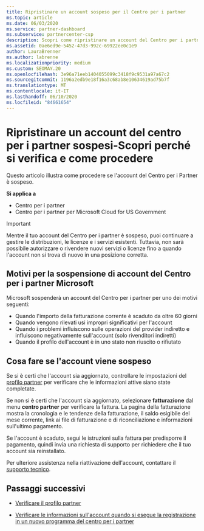 ```yaml
---
title: Ripristinare un account sospeso per il Centro per i partner
ms.topic: article
ms.date: 06/03/2020
ms.service: partner-dashboard
ms.subservice: partnercenter-csp
description: Scopri come ripristinare un account del Centro per i partner sospeso, perché si verifica la sospensione e come puoi usare il tuo account durante la sospensione.
ms.assetid: 0ae6ed9e-5452-47d3-992c-69922ee0c1e9
author: LauraBrenner
ms.author: labrenne
ms.localizationpriority: medium
ms.custom: SEOMAY.20
ms.openlocfilehash: 3e96a71eeb1404055099c3418f9c9531a97a67c2
ms.sourcegitcommit: 1196a2edb9e18f16a3c68ab8e10634619ad75b7f
ms.translationtype: MT
ms.contentlocale: it-IT
ms.lasthandoff: 06/10/2020
ms.locfileid: "84661654"
---
```

# <a name="restore-a-suspended-partner-center-account---learn-why-it-happens-and-what-to-do-about-it"></a>Ripristinare un account del centro per i partner sospesi-Scopri perché si verifica e come procedere

Questo articolo illustra come procedere se l'account del Centro per i Partner è sospeso.

**Si applica a**

-  Centro per i partner
-  Centro per i partner per Microsoft Cloud for US Government


> [!IMPORTANT]  
> Mentre il tuo account del Centro per i partner è sospeso, puoi continuare a gestire le distribuzioni, le licenze e i servizi esistenti. Tuttavia, non sarà possibile autorizzare o rivendere nuovi servizi o licenze fino a quando l'account non si trova di nuovo in una posizione corretta.

## <a name="why-partner-center-accounts-are-suspended"></a>Motivi per la sospensione di account del Centro per i partner Microsoft

Microsoft sospenderà un account del Centro per i partner per uno dei motivi seguenti:

- Quando l'importo della fatturazione corrente è scaduto da oltre 60 giorni 
- Quando vengono rilevati usi impropri significativi per l'account
- Quando i problemi influiscono sulle operazioni del provider indiretto e influiscono negativamente sull'account (solo rivenditori indiretti)
- Quando il profilo dell'account è in uno stato non riuscito o rifiutato

## <a name="what-to-do-if-your-account-is-suspended"></a>Cosa fare se l'account viene sospeso

Se si è certi che l'account sia aggiornato, controllare le impostazioni del [profilo partner](https://partner.microsoft.com/pcv/accountsettings/partnerprofile) per verificare che le informazioni attive siano state completate. 

Se non si è certi che l'account sia aggiornato, selezionare **fatturazione** dal menu **centro partner** per verificare la fattura. La pagina della fatturazione mostra la cronologia e le tendenze della fatturazione, il saldo esigibile del mese corrente, link ai file di fatturazione e di riconciliazione e informazioni sull'ultimo pagamento.

Se l'account è scaduto, segui le istruzioni sulla fattura per predisporre il pagamento, quindi invia una richiesta di supporto per richiedere che il tuo account sia reinstallato. 

Per ulteriore assistenza nella riattivazione dell'account, contattare il [supporto tecnico](https://partner.microsoft.com/dashboard/support/csp/servicerequests/create).

## <a name="next-steps"></a>Passaggi successivi

- [Verificare il profilo partner](update-your-partner-profile.md)

- [Verificare le informazioni sull'account quando si esegue la registrazione in un nuovo programma del centro per i partner](verification-responses.md)
